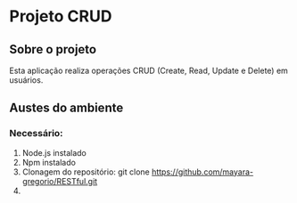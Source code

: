 # Projeto CRUD
## Sobre o projeto
<p>Esta aplicação  realiza operações CRUD (Create, Read, Update e Delete) em usuários.</p>

## Austes do ambiente
### Necessário:
  1. Node.js instalado
  2. Npm instalado
  3. Clonagem do repositório: git clone https://github.com/mayara-gregorio/RESTful.git
  4. 
     
